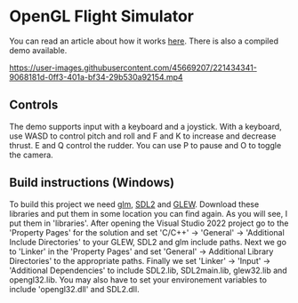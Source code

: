 # OpenGL Flight Simulator

You can read an article about how it works [here](https://www.jakobmaier.at/posts/flight-simulation/). There is also a compiled demo available.

https://user-images.githubusercontent.com/45669207/221434341-9068181d-0ff3-401a-bf34-29b530a92154.mp4

## Controls

The demo supports input with a keyboard and a joystick. With a keyboard, use WASD to control pitch and roll and F and K to increase and decrease thrust. E and Q control the rudder. You can use P to pause and O to toggle the camera.

## Build instructions (Windows)

To build this project we need [glm](https://github.com/g-truc/glm), [SDL2](https://www.libsdl.org/) and [GLEW](https://glew.sourceforge.net/). Download these libraries and put them in some location you can find again. As you will see, I put them in 'libraries'. After opening
the Visual Studio 2022 project go to the 'Property Pages' for the solution and set 'C/C++' -> 'General' -> 'Additional Include Directories' to your GLEW, SDL2 and glm include paths. Next we go to 'Linker' in the 'Property Pages' and set 'General' -> Additional Library Directories' to the appropriate paths.
Finally we set 'Linker' -> 'Input' -> 'Additional Dependencies' to include SDL2.lib, SDL2main.lib, glew32.lib and opengl32.lib. You may also have to set your environement variables to include 'opengl32.dll' and SDL2.dll.


